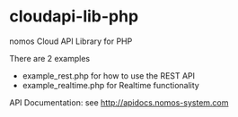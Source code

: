 cloudapi-lib-php
================

nomos Cloud API Library for PHP

There are 2 examples 
- example_rest.php for how to use the REST API
- example_realtime.php for Realtime functionality

API Documentation:
see http://apidocs.nomos-system.com
